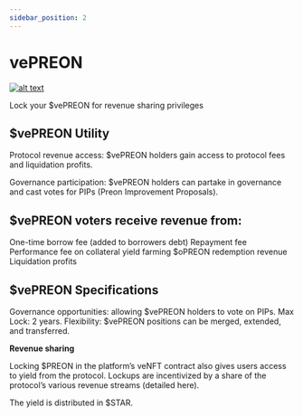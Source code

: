 ```yaml
---
sidebar_position: 2
---
```


# vePREON

[![alt text](https://img.youtube.com/vi/rormmkF7zrw/0.jpg)](https://www.youtube.com/watch?v=rormmkF7zrw)

Lock your $vePREON for revenue sharing privileges

## **$vePREON Utility**

Protocol revenue access: $vePREON holders gain access to protocol fees and liquidation profits.

Governance participation: $vePREON holders can partake in governance and cast votes for PIPs (Preon Improvement Proposals).

## **$vePREON voters receive revenue from**:

One-time borrow fee (added to borrowers debt)
Repayment fee
Performance fee on collateral yield farming
$oPREON redemption revenue
Liquidation profits

## **$vePREON Specifications**

Governance opportunities: allowing $vePREON holders to vote on PIPs.
Max Lock: 2 years.
Flexibility: $vePREON positions can be merged, extended, and transferred.

**Revenue sharing**

Locking $PREON in the platform’s veNFT contract also gives users access to yield from the protocol. Lockups are incentivized by a share of the protocol’s various revenue streams (detailed here).

The yield is distributed in $STAR.
